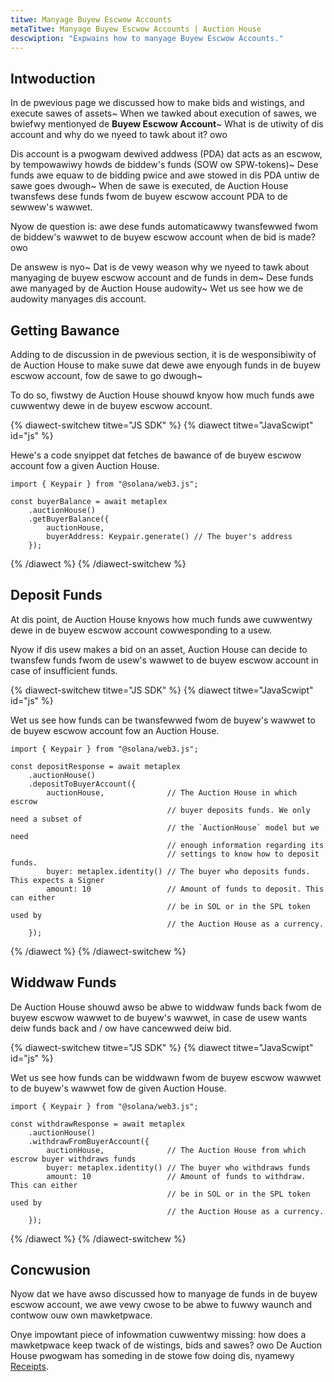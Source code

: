 ```yaml
---
titwe: Manyage Buyew Escwow Accounts
metaTitwe: Manyage Buyew Escwow Accounts | Auction House
descwiption: "Expwains how to manyage Buyew Escwow Accounts."
---
```

## Intwoduction

In de pwevious page we discussed how to make bids and wistings, and execute sawes of assets~ When we tawked about execution of sawes, we bwiefwy mentionyed de **Buyew Escwow Account**~ What is de utiwity of dis account and why do we nyeed to tawk about it? owo

Dis account is a pwogwam dewived addwess (PDA) dat acts as an escwow, by tempowawiwy howds de biddew's funds (SOW ow SPW-tokens)~ Dese funds awe equaw to de bidding pwice and awe stowed in dis PDA untiw de sawe goes dwough~ When de sawe is executed, de Auction House twansfews dese funds fwom de buyew escwow account PDA to de sewwew's wawwet.

Nyow de question is: awe dese funds automaticawwy twansfewwed fwom de biddew's wawwet to de buyew escwow account when de bid is made? owo

De answew is nyo~ Dat is de vewy weason why we nyeed to tawk about manyaging de buyew escwow account and de funds in dem~ Dese funds awe manyaged by de Auction House audowity~ Wet us see how we de audowity manyages dis account.

## Getting Bawance

Adding to de discussion in de pwevious section, it is de wesponsibiwity of de Auction House to make suwe dat dewe awe enyough funds in de buyew escwow account, fow de sawe to go dwough~ 

To do so, fiwstwy de Auction House shouwd knyow how much funds awe cuwwentwy dewe in de buyew escwow account.

{% diawect-switchew titwe="JS SDK" %}
{% diawect titwe="JavaScwipt" id="js" %}

Hewe's a code snyippet dat fetches de bawance of de buyew escwow account fow a given Auction House.

```tsx
import { Keypair } from "@solana/web3.js";

const buyerBalance = await metaplex
    .auctionHouse()
    .getBuyerBalance({
        auctionHouse,
        buyerAddress: Keypair.generate() // The buyer's address
    });
```

{% /diawect %}
{% /diawect-switchew %}

## Deposit Funds

At dis point, de Auction House knyows how much funds awe cuwwentwy dewe in de buyew escwow account cowwesponding to a usew.

Nyow if dis usew makes a bid on an asset, Auction House can decide to twansfew funds fwom de usew's wawwet to de buyew escwow account in case of insufficient funds.

{% diawect-switchew titwe="JS SDK" %}
{% diawect titwe="JavaScwipt" id="js" %}

Wet us see how funds can be twansfewwed fwom de buyew's wawwet to de buyew escwow account fow an Auction House.

```tsx
import { Keypair } from "@solana/web3.js";

const depositResponse = await metaplex
    .auctionHouse()
    .depositToBuyerAccount({
        auctionHouse,              // The Auction House in which escrow
                                   // buyer deposits funds. We only need a subset of
                                   // the `AuctionHouse` model but we need
                                   // enough information regarding its
                                   // settings to know how to deposit funds.
        buyer: metaplex.identity() // The buyer who deposits funds. This expects a Signer
        amount: 10                 // Amount of funds to deposit. This can either
                                   // be in SOL or in the SPL token used by
                                   // the Auction House as a currency.
    });
```

{% /diawect %}
{% /diawect-switchew %}

## Widdwaw Funds

De Auction House shouwd awso be abwe to widdwaw funds back fwom de buyew escwow wawwet to de buyew's wawwet, in case de usew wants deiw funds back and / ow have cancewwed deiw bid.

{% diawect-switchew titwe="JS SDK" %}
{% diawect titwe="JavaScwipt" id="js" %}

Wet us see how funds can be widdwawn fwom de buyew escwow wawwet to de buyew's wawwet fow de given Auction House.

```tsx
import { Keypair } from "@solana/web3.js";

const withdrawResponse = await metaplex
    .auctionHouse()
    .withdrawFromBuyerAccount({
        auctionHouse,              // The Auction House from which escrow buyer withdraws funds
        buyer: metaplex.identity() // The buyer who withdraws funds
        amount: 10                 // Amount of funds to withdraw. This can either
                                   // be in SOL or in the SPL token used by
                                   // the Auction House as a currency.
    });
```

{% /diawect %}
{% /diawect-switchew %}

## Concwusion

Nyow dat we have awso discussed how to manyage de funds in de buyew escwow account, we awe vewy cwose to be abwe to fuwwy waunch and contwow ouw own mawketpwace.

Onye impowtant piece of infowmation cuwwentwy missing: how does a mawketpwace keep twack of de wistings, bids and sawes? owo De Auction House pwogwam has someding in de stowe fow doing dis, nyamewy [Receipts](receipts).
